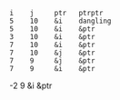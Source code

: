     i    j     ptr   ptrptr
    5    10    &i    dangling
    5    10    &i    &ptr
    3    10    &i    &ptr
    7    10    &i    &ptr
    7    10    &j    &ptr
    7    9     &j    &ptr
    7    9     &i    &ptr
   -2    9     &i    &ptr
